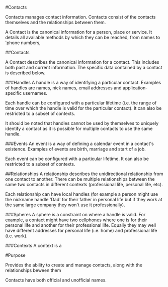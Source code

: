 #Contacts

Contacts manages contact information.  Contacts consist of the contacts themselves and the relationships between them.

A Contact is the canonical information for a person, place or service.  It details all available methods by which they can be reached, from names to 'phone numbers,

##Contacts

A Contact describes the canonical information for a contact.  This includes both past and current information.  The specific data contained by a contact is described below.

###Handles
A handle is a way of identifying a particular contact.  Examples of handles are names, nick names, email addresses and application-specific usernames.

Each handle can be configured with a particular lifetime (i.e. the range of time over which the handle is valid for the particular contact).  It can also be restricted to a subset of contexts.

It should be noted that handles cannot be used by themselves to uniquely identify a contact as it is possible for multiple contacts to use the same handle.

###Events
An event is a way of defining a calendar event in a contact's existence.  Examples of events are birth, marriage and start of a job.

Each event can be configured with a particular lifetime.  It can also be restricted to a subset of contexts.

##Relationships
A relationship describes the unidirectional relationship from one contact to another.  There can be multiple relationships between the same two contacts in different contexts (professional life, personal life, etc).

Each relationship can have local handles (for example a person might use the nickname handle 'Dad' for their father in personal life but if they work at the same large company they won't use it professionally).

###Spheres
A sphere is a constraint on where a handle is valid.  For example, a contact might have two cellphones where one is for their personal life and another for their professional life.  Equally they may well have different addresses for personal life (i.e. home) and professional life (i.e. work).

###Contexts
A context is a 

#Purpose

Provides the ability to create and manage contacts, along with the relationships beween them

Contacts have both official and unofficial names.
